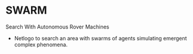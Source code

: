 # SWARM
Search With Autonomous Rover Machines
- Netlogo to search an area with swarms of agents simulating emergent complex phenomena.
